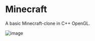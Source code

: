 # Minecraft
A basic Minecraft-clone in C++ OpenGL.

![image](https://user-images.githubusercontent.com/28149037/110214338-be0b2780-7e69-11eb-9e1b-88b25a8fb545.png)

